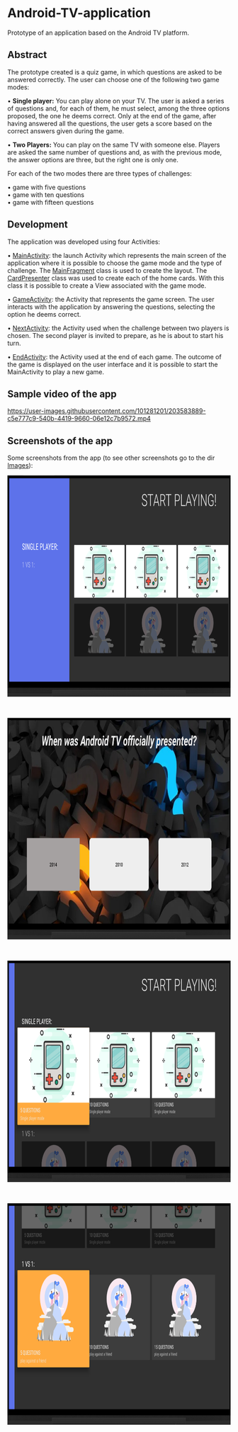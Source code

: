 # Android-TV-application
Prototype of an application based on the Android TV platform.

## Abstract
The prototype created is a quiz game, in which questions are asked to be answered correctly. The user can choose one of the following two game modes:

•  <strong>Single player:</strong> You can play alone on your TV. The user is asked a series of questions and, for each of them, he must select, among the three options proposed, the one he deems correct. Only at the end of the game, after having answered all the questions, the user gets a score based on the correct answers given during the game.

•  <strong>Two Players:</strong>  You can play on the same TV with someone else. Players are asked the same number of questions and, as with the previous mode, the answer options are three, but the right one is only one.

For each of the two modes there are three types of challenges:

• game with five questions <br>
• game with ten questions <br>
• game with fifteen questions <br>

## Development
The application was developed using four Activities:

• [MainActivity](https://github.com/LucaBerardi6/Android-TV-application/blob/main/AndroidTVApp/app/src/main/java/com/example/lucaberardi/MainActivity.java): the launch Activity which represents the main screen of the application where it is possible to choose the game mode and the type of challenge.
The [MainFragment](https://github.com/LucaBerardi6/Android-TV-application/blob/main/AndroidTVApp/app/src/main/java/com/example/lucaberardi/MainFragment.java) class is used to create the layout.
The [CardPresenter](https://github.com/LucaBerardi6/Android-TV-application/blob/main/AndroidTVApp/app/src/main/java/com/example/lucaberardi/CardPresenter.java) class was used to create each of the home cards. With this class it is possible to create a View associated with the game mode.

• [GameActivity](https://github.com/LucaBerardi6/Android-TV-application/blob/main/AndroidTVApp/app/src/main/java/com/example/lucaberardi/GameActivity.java): the Activity that represents the game screen. The user interacts with the application by answering the questions, selecting the option he deems correct.

• [NextActivity](https://github.com/LucaBerardi6/Android-TV-application/blob/main/AndroidTVApp/app/src/main/java/com/example/lucaberardi/NextActivity.java): the Activity used when the challenge between two players is chosen. The second player is invited to prepare, as he is about to start his turn.

• [EndActivity](https://github.com/LucaBerardi6/Android-TV-application/blob/main/AndroidTVApp/app/src/main/java/com/example/lucaberardi/EndActivity.java): the Activity used at the end of each game. The outcome of the game is displayed on the user interface and it is possible to start the MainActivity to play a new game.

## Sample video of the app


https://user-images.githubusercontent.com/101281201/203583889-c5e777c9-540b-4419-9660-06e12c7b9572.mp4



## Screenshots of the app
Some screenshots from the app (to see other screenshots go to the dir [Images](https://github.com/LucaBerardi6/Android-TV-application/tree/main/Images)):
<p align="center">
  <img src="Images/home.png" style="width:800px;height:500px" > 
  </p>
  </br> 
  <p align="center">
   <img src="Images/game.png" style="width:800px;height:500px"> 
</p>
  </br> 
  <p align="center">
  <img src="Images/SinglePlayer.png" style="width:800px;height:500px"> 
 </p>
  </br>
 <p align="center">
  <img src="Images/2Players.png" style="width:800px;height:500px"> 
</p>



